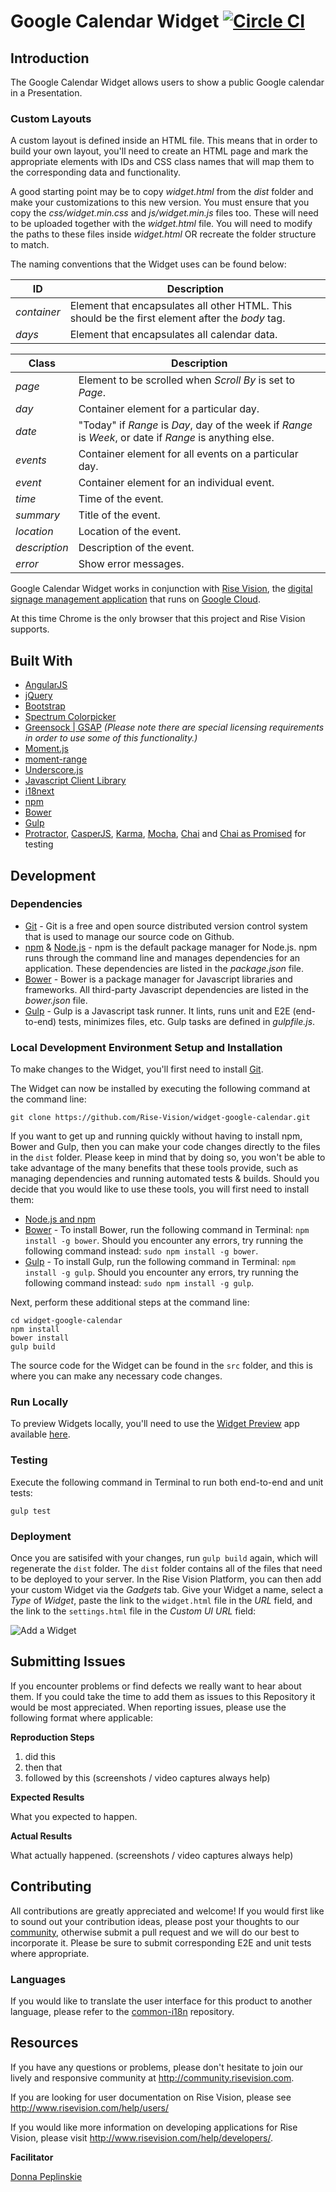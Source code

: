 # Google Calendar Widget [![Circle CI](https://circleci.com/gh/Rise-Vision/widget-google-calendar/tree/master.svg?style=svg)](https://circleci.com/gh/Rise-Vision/widget-google-calendar/tree/master)

## Introduction

The Google Calendar Widget allows users to show a public Google calendar in a Presentation.

### Custom Layouts
A custom layout is defined inside an HTML file. This means that in order to build your own layout, you'll need to create an HTML page and mark the appropriate elements with IDs and CSS class names that will map them to the corresponding data and functionality.

A good starting point may be to copy *widget.html* from the *dist* folder and make your customizations to this new version. You must ensure that you copy the *css/widget.min.css* and *js/widget.min.js* files too. These will need to be uploaded together with the *widget.html* file. You will need to modify the paths to these files inside *widget.html* OR recreate the folder structure to match.

The naming conventions that the Widget uses can be found below:

ID            | Description
------------- | -------------
*container*   | Element that encapsulates all other HTML. This should be the first element after the *body* tag.
*days*        | Element that encapsulates all calendar data.

Class         | Description
------------- | -------------
*page*        | Element to be scrolled when *Scroll By* is set to *Page*.
*day*         | Container element for a particular day.
*date*        | "Today" if *Range* is *Day*, day of the week if *Range* is *Week*, or date if *Range* is anything else.
*events*      | Container element for all events on a particular day.
*event*       | Container element for an individual event.
*time*        | Time of the event.
*summary*     | Title of the event.
*location*    | Location of the event.
*description* | Description of the event.
*error*       | Show error messages.

Google Calendar Widget works in conjunction with [Rise Vision](http://www.risevision.com), the [digital signage management application](http://rva.risevision.com/) that runs on [Google Cloud](https://cloud.google.com).

At this time Chrome is the only browser that this project and Rise Vision supports.

## Built With
- [AngularJS](https://angularjs.org/)
- [jQuery](http://jquery.com/)
- [Bootstrap](http://getbootstrap.com/)
- [Spectrum Colorpicker](https://bgrins.github.io/spectrum/)
- [Greensock | GSAP](https://greensock.com/gsap) *(Please note there are special licensing requirements in order to use some of this functionality.)*
- [Moment.js](http://momentjs.com/)
- [moment-range](https://github.com/gf3/moment-range)
- [Underscore.js](http://underscorejs.org/)
- [Javascript Client Library](https://developers.google.com/api-client-library/javascript/dev/dev_jscript)
- [i18next](http://i18next.com/)
- [npm](https://www.npmjs.org)
- [Bower](http://bower.io/)
- [Gulp](http://gulpjs.com/)
- [Protractor](http://angular.github.io/protractor/#/), [CasperJS](http://casperjs.org/), [Karma](http://karma-runner.github.io/0.12/index.html), [Mocha](http://mochajs.org/), [Chai](http://chaijs.com/) and [Chai as Promised](https://github.com/domenic/chai-as-promised/) for testing

## Development

### Dependencies
* [Git](http://git-scm.com/) - Git is a free and open source distributed version control system that is used to manage our source code on Github.
* [npm](https://www.npmjs.org/) & [Node.js](http://nodejs.org/) - npm is the default package manager for Node.js. npm runs through the command line and manages dependencies for an application. These dependencies are listed in the _package.json_ file.
* [Bower](http://bower.io/) - Bower is a package manager for Javascript libraries and frameworks. All third-party Javascript dependencies are listed in the _bower.json_ file.
* [Gulp](http://gulpjs.com/) - Gulp is a Javascript task runner. It lints, runs unit and E2E (end-to-end) tests, minimizes files, etc. Gulp tasks are defined in _gulpfile.js_.

### Local Development Environment Setup and Installation
To make changes to the Widget, you'll first need to install [Git](http://git-scm.com/book/en/v2/Getting-Started-Installing-Git).

The Widget can now be installed by executing the following command at the command line:
```
git clone https://github.com/Rise-Vision/widget-google-calendar.git
```

If you want to get up and running quickly without having to install npm, Bower and Gulp, then you can make your code changes directly to the files in the `dist` folder. Please keep in mind that by doing so, you won't be able to take advantage of the many benefits that these tools provide, such as managing dependencies and running automated tests & builds. Should you decide that you would like to use these tools, you will first need to install them:

- [Node.js and npm](http://blog.nodeknockout.com/post/65463770933/how-to-install-node-js-and-npm)
- [Bower](http://bower.io/#install-bower) - To install Bower, run the following command in Terminal: `npm install -g bower`. Should you encounter any errors, try running the following command instead: `sudo npm install -g bower`.
- [Gulp](https://github.com/gulpjs/gulp/blob/master/docs/getting-started.md) - To install Gulp, run the following command in Terminal: `npm install -g gulp`. Should you encounter any errors, try running the following command instead: `sudo npm install -g gulp`.

Next, perform these additional steps at the command line:
```
cd widget-google-calendar
npm install
bower install
gulp build
```

The source code for the Widget can be found in the `src` folder, and this is where you can make any necessary code changes.

### Run Locally
To preview Widgets locally, you'll need to use the [Widget Preview](https://github.com/Rise-Vision/widget-preview) app available [here](http://192.254.220.36/~rvi/widget-preview/).

### Testing
Execute the following command in Terminal to run both end-to-end and unit tests:
```
gulp test
```

### Deployment
Once you are satisifed with your changes, run `gulp build` again, which will regenerate the `dist` folder. The `dist` folder contains all of the files that need to be deployed to your server. In the Rise Vision Platform, you can then add your custom Widget via the *Gadgets* tab. Give your Widget a name, select a *Type* of *Widget*, paste the link to the `widget.html` file in the *URL* field, and the link to the `settings.html` file in the *Custom UI URL* field:

![Add a Widget](https://cloud.githubusercontent.com/assets/1190420/5113377/2f2d9240-6ffd-11e4-98ad-a484c1fa7183.png)

## Submitting Issues
If you encounter problems or find defects we really want to hear about them. If you could take the time to add them as issues to this Repository it would be most appreciated. When reporting issues, please use the following format where applicable:

**Reproduction Steps**

1. did this
2. then that
3. followed by this (screenshots / video captures always help)

**Expected Results**

What you expected to happen.

**Actual Results**

What actually happened. (screenshots / video captures always help)

## Contributing
All contributions are greatly appreciated and welcome! If you would first like to sound out your contribution ideas, please post your thoughts to our [community](http://community.risevision.com), otherwise submit a pull request and we will do our best to incorporate it. Please be sure to submit corresponding E2E and unit tests where appropriate.

### Languages
If you would like to translate the user interface for this product to another language, please refer to the [common-i18n](https://github.com/Rise-Vision/common-i18n) repository.

## Resources
If you have any questions or problems, please don't hesitate to join our lively and responsive community at http://community.risevision.com.

If you are looking for user documentation on Rise Vision, please see http://www.risevision.com/help/users/

If you would like more information on developing applications for Rise Vision, please visit http://www.risevision.com/help/developers/.

**Facilitator**

[Donna Peplinskie](https://github.com/donnapep "Donna Peplinskie")
